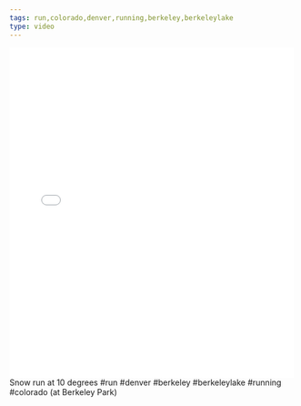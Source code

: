 ```yaml
---
tags: run,colorado,denver,running,berkeley,berkeleylake
type: video
---
```

<iframe src="//instagram.com/p/hhHEqlktG8/embed/" width="500" height="580" frameborder="0" scrolling="no" allowtransparency="true"></iframe>
Snow run at 10 degrees #run #denver #berkeley #berkeleylake #running #colorado  (at Berkeley Park)
